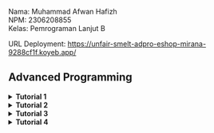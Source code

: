 Nama: Muhammad Afwan Hafizh\
NPM: 2306208855\
Kelas: Pemrograman Lanjut B

URL Deployment: https://unfair-smelt-adpro-eshop-mirana-9288cf1f.koyeb.app/

## Advanced Programming

<details>
    <summary><b>Tutorial 1</b></summary>

___

<details>
    <summary><b>Reflection 1</b></summary>
    
___
_You already implemented two new features using Spring Boot. Check again your source code and evaluate the coding standards that you have learned in this module. Write clean code principles and secure coding practices that have been applied to your code.  If you find any mistake in your source code, please explain how to improve your code. Please write your reflection inside the repository's README.md file._
___

Pada tutorial 1 ini, saya menggunakan Spring Boot untuk pertama kalinya. Spring Boot memanfaatkan Java sebagai bahasa pemrograman sehingga memudahkan saya yang telah mempelajari Java di mata kuliah DDP 2 untuk membaca dan membuat kode. Spring Boot mengadopsi arsitektur MVC (Model-View-Controller) sebagai alur datanya, dengan komponen-komponen seperti Model (misalnya, Product yang merepresentasikan data produk seperti productId, productName, dan productQuantity), Repository (seperti ProductRepository yang mengelola akses data untuk membuat, membaca, dan menghapus produk), Service (seperti ProductServiceImpl yang mengatur logika bisnisnya), dan Controller (menerima permintaan pengguna, berinteraksi dengan Service, dan mengembalikan respons ke View/Templates (Thymeleaf).

Di tutorial kali ini, saya juga belajar dalam menerapkan clean code principle dan secure coding. Salah satu clean code principle yang telah diaplikasikan adalah Meaningful Names. Contoh:

```
...
    @GetMapping("/edit")
    public String updateProductPage(@RequestParam String productId, Model model) {
        Product product = service.getId(productId);
        model.addAttribute("product", product);
        return "EditProduct";
    }

    @PostMapping("/edit")
    public String editProductPost(@ModelAttribute Product product) {
        service.update(product.getProductId(), product);
        return "redirect:/product/list";
    }

    @PostMapping("/delete")
    public String deleteProduct(@RequestParam String productId) {
        service.delete(productId);
        return "redirect:list";
    }
...
```
Pada potongan code ini, terlihat bahwa masing-masing function dapat teridentifikasi fungsinya dengan hanya membaca namanya tanpa harus memberikan penjelasan melalui comment. Contohnya seperti function updateProductPage, yaitu handler method yang menangani permintaan GET ke endpoint /edit, yang digunakan untuk menampilkan halaman edit produk. Parameter @RequestParam String productId mengambil ID produk dari URL, lalu service.getId(productId) digunakan untuk mengambil data produk dari database atau sumber lain. Objek produk tersebut kemudian ditambahkan ke model dengan model.addAttribute("product", product), sehingga bisa diakses di halaman tampilan. Metode ini mengembalikan string "EditProduct" yang merupakan nama template atau halaman HTML yang akan ditampilkan, misalnya EditProduct.html dalam folder templates.

Saya juga mengaplikasikan clean code principle lainnya seperti functions (contoh methdo findAll yang ada pada services), Object and Data Structure (contoh pada model Product), dan Error Handling pada EditProduct.html yang mencegah adanya input null atau format yang tidak sesuai pada kolom productQuantity dan productName.

Selain pengaplikasian clean code principle, pada code ini terdapat juga penerapan secure coding. Contohnya, seperti berikut.

1. Penggunaan UUID sebagai identifier model Product
   
```
...
public Product create(Product product) {
        product.setProductId(UUID.randomUUID().toString());
        productData.add(product);
        return product;
    }
...
```

ID produk dihasilkan menggunakan UUID.randomUUID(), sehingga mengurangi kemungkinan resource path dapat diprediksi.

2. Output yang di-encode
    - Thymeleaf secara otomatis melakukan escaping pada HTML dalam template sehingga mengurangi risiko serangan XSS (Cross-Site Scripting).

3. Validasi Input
   
```
public void update(String productId, Product updatedProduct) {
        Product product = getId(productId);
        if (updatedProduct.getProductName() != null) {
            product.setProductName(updatedProduct.getProductName());
        }

        if (updatedProduct.getProductQuantity() > 0) {
            product.setProductQuantity(updatedProduct.getProductQuantity());
        }
    }
```

Ketika hendak melakukan edit nama atau kuantitas produk, service memeriksa apakah jumlah produk (productQuantity) bernilai negatif (productQuantity <= 0) dan memastikan nama produk tidak bernilai null.

"_If you find any mistake in your source code, please explain how to improve your code._"

Menurut saya, dari kedua fitur yang saya implementasikan, terdapat beberapa hal yang perlu untuk ditingkatkan, Salah satu contohnya adalah memberikan **Logging** setiap adanya pertukaran/pergantian data (pada edit atau delete). Berikut contoh codenya.
```
import org.slf4j.Logger;
import org.slf4j.LoggerFactory;

@Service
public class ProductServiceImpl implements ProductService {
    private static final Logger logger = LoggerFactory.getLogger(ProductServiceImpl.class);

    @Override
    public void delete(String productId) {
        logger.info("Attempting to delete product with ID: {}", productId);
        try {
            productRepository.delete(productId);
            logger.info("Product deleted successfully.");
        } catch (Exception e) {
            logger.error("Failed to delete product: {}", e.getMessage());
        }
    }
}
```

Potongan code di atas adalah contoh dari code improvementnya. Dengan adanya logger, saya dapat memantau/mengetahui adanya aktivitas yang terjadi sehingga saya bisa memastikan keamanan tiap terjadinya pertukaran/pergantian data.

Contoh lainnya, Tambahan validasi input ketika melakukan update pada nama product. Berikut contoh codenya.

```
if (updatedProduct.getProductName() != null && !updatedProduct.getProductName().trim().isEmpty()) {
    product.setProductName(updatedProduct.getProductName());
}
```

 Dengan adanya validasi input kita dapat memastikan bahwa productName tidak hanya tidak null, tetapi juga tidak kosong atau mengandung karakter yang tidak valid.

 Dengan melakukan refleksi 1, saya menyadari bahwa menerapkan clean code principles dan secure coding sangatlah penting. Clean code membuat kode mudah dibaca, dipahami, dan dikembangkan sehingga meningkatkan efisiensi pengembangan dan mengurangi risiko bug. Sementara itu, secure coding melindungi aplikasi kita dari berbagai kerentanan keamanan, seperti broken access control, injection, dan lainnya yang pastinya dapat mengancam keamanan data pengguna.

</details>

<details>
    <summary><b>Reflection 2</b></summary>
    
___
_After writing the unit test, how do you feel? How many unit tests should be made in a class? How to make sure that our unit tests are enough to verify our program? It would be good if you learned about code coverage. Code coverage is a metric that can help you understand how much of your source is tested. If you have 100% code coverage, does that mean your code has no bugs or errors?_

_Suppose that after writing the CreateProductFunctionalTest.java along with the corresponding test case, you were asked to create another functional test suite that verifies the number of items in the product list. You decided to create a new Java class similar to the prior functional test suites with the same setup procedures and instance variables._

_What do you think about the cleanliness of the code of the new functional test suite? Will the new code reduce the code quality? Identify the potential clean code issues, explain the reasons, and suggest possible improvements to make the code cleaner! Please write your reflection inside the repository's README.md file._
___

Setelah membuat dan menjalankan unit test pada kode yang telah dibuat, saya mendapatkan beberapa pembelajaran penting, yaitu:

**Jumlah dan Kualitas Unit Test**

Dalam implementasi yang saya lakukan, semua test berhasil dijalankan dengan baik (100% passed). Unit test yang dibuat telah mencakup berbagai skenario seperti:

- Test pembuatan dan pencarian produk (testCreateAndFind)
- Test untuk kondisi list produk kosong (testFindAllIfEmpty)
- Test untuk multiple produk (testFindAllIfMoreThanOneProduct)
- Test update produk dengan berbagai kondisi (valid dan invalid)
- Test penghapusan produk

Mengenai pertanyaan "_How many unit tests should be made in a class?_", menurut saya tidak ada jumlah pasti yang dapat dijadikan acuan. Sebab, menurut saya yang terpenting dari adanya unit test, unit test harus mencakup beberapa hal berikut:

- Mencakup semua fitur utama
- Menguji berbagai skenario (positif dan negatif)
- Memverifikasi semua business requirement
- Menguji edge cases dan error handling

**Code Coverage**

Dalam project ini, saya berhasil mencapai code coverage 100%, yang berarti semua baris kode telah dieksekusi oleh test. Namun, saya memahami bahwa code coverage 100% tidak menjamin kode bebas dari bug atau error. Hal ini disebabkan oleh beberapa hal berikut:

- Code coverage hanya mengukur baris kode yang dieksekusi, bukan kebenaran logika
- Code coverage tidak menjamin
  a. Kesalahan dalam implementasi requirement
  b. Edge cases yang belum terpikirkan
  c. Masalah integrasi antar komponen
  d. Isu performa
  e. Masalah konkurensi

**Analisis Clean Code pada Functional Test**

Menurut saya, jika melihat struktur functional test di CreateProductFunctionalTest.java dan kemungkinan penambahan test suite baru, ada beberapa hal-hal yang kemungkinan dapat ditingkatkan, yaitu:

1. Adanya duplikasi kode
   - Setup code (@BeforeEach dan konfigurasi server) terduplikasi di setiap test class
   - Beberapa assertions dan utility methods ditulis berulang kali

2. Abstraksi yang Kurang Optimal
   - Interaksi dengan web element tersebar di berbagai method
   - Logic pembuatan URL diulang-ulang

Contoh perbaikan yang dapat dilakukan:

1. Membuat Base Test Class
```
public abstract class BaseProductFunctionalTest {
    @LocalServerPort
    protected int serverPort;

    @Value("${app.baseUrl:http://localhost}")
    protected String testBaseUrl;

    protected String baseUrl;
    
    protected String buildUrl(String endpoint) {
        return String.format("%s:%d%s", testBaseUrl, serverPort, endpoint);
    }
}
```

2. Implementasi Page Object Pattern

```
public class ProductPage {
    private final ChromeDriver driver;
    
    public ProductPage(ChromeDriver driver) {
        this.driver = driver;
    }
    
    public void createProduct(String name, int quantity) {
        driver.findElement(By.id("nameInput")).sendKeys(name);
        driver.findElement(By.id("quantityInput")).sendKeys(String.valueOf(quantity));
        driver.findElement(By.tagName("button")).click();
    }
    
    public int getProductCount() {
        return driver.findElements(By.className("product-item")).size();
    }
}
```

3. Standardisasi Helper Methods

```
public class TestHelper {
    public static void verifyPageTitle(ChromeDriver driver, String expectedTitle) {
        assertEquals(expectedTitle, driver.getTitle());
    }
    
    public static void verifyProductExists(ChromeDriver driver, String name, int quantity) {
        assertTrue(driver.findElements(By.xpath("//*[contains(text(), '" + name + "')]")).size() > 0);
        assertTrue(driver.findElements(By.xpath("//*[contains(text(), '" + quantity + "')]")).size() > 0);
    }
}
```

Dengan menerapkan contoh perbaikan di atas, maka code akan menjadi:

1. Lebih mudah dimaintain karena mengurangi duplikasi
2. Lebih mudah dibaca dan dipahami
3. Lebih robust dalam penanganan web elements

Dengan merefleksikan tutorial mengenai functional test dan unit test, artinya meskipun semua test berhasil dijalankan dengan code coverage 100%, masih ada ruang untuk peningkatan dalam hal clean code dan maintainability karena tujuan utama dari testing bukan hanya mencapai coverage 100%, tetapi memastikan kualitas dan keandalan aplikasi secara keseluruhan.

</details>

___

</details>

<details>
    <summary><b>Tutorial 2</b></summary>

___
_You have implemented a CI/CD process that automatically runs the test suites, analyzes code quality, and deploys to a PaaS. Try to answer the following questions in order to reflect on your attempt completing the tutorial and exercise._

1. _List the code quality issue(s) that you fixed during the exercise and explain your strategy on fixing them._
2. _Look at your CI/CD workflows (GitHub)/pipelines (GitLab). Do you think the current implementation has met the definition of Continuous Integration and Continuous Deployment? Explain the reasons (minimum 3 sentences)!_
___

Ketika saya melakukan scannning dengan SonarCloud, saya mendapatkan beberapa issue pada maintainability. Berikut beberapa issue yang saya perbaiki.

1. Group Dependency
   
   <img src="https://github.com/user-attachments/assets/b7209193-d049-49e6-8657-cc6e5e31949e" width="600">

   Disini, saya memindahkan dependensi bagian TestRuntimeOnly dari baris 49 ke baris 58 dan menambahkan beberapa baris baru yang ditandai dengan tanda "+". Perubahan ini saya lakukan untuk membuat group dependency menjadi lebih terstruktur sehingga readability pada code ini akan meningkat dan memudahkan untuk pemeliharaan kode.

2. Field Injection

   <img src="https://github.com/user-attachments/assets/fca036aa-db53-410c-be6f-210445e18d68" width="600">

   Disini, Saya mengubah cara injeksi dependensi dari field injection (@Autowired) menjadi constructor injection. Saya menghapus anotasi @Autowired pada field ProductService dan menggantinya dengan membuat constructor explicit yang menerima parameter ProductService. Selain itu, saya juga menambahkan modifier final pada field service untuk memastikan immutability, kemudian menginisialisasi field tersebut melalui constructor dengan this.service = service. Saya yakin perubahan ini membuat kode menjadi lebih aman dan testable.

   Hal ini berlaku juga dengan code ini.

    <img src="https://github.com/user-attachments/assets/16838c68-8326-4c46-bb13-a59f5667f025" width="600">

3. Fix Assertion

   Code 1 (sebelum diperbaiki):
   ```java
    package id.ac.ui.cs.advprog.eshop;
    import org.junit.jupiter.api.Test;
    import org.springframework.boot.test.context.SpringBootTest;
    import org.springframework.beans.factory.annotation.Autowired;
    import org.springframework.context.ApplicationContext;
    import static org.junit.jupiter.api.Assertions.assertNotNull;
    @SpringBootTest
    class EshopApplicationTests {
        @Autowired
        private ApplicationContext applicationContext;
        @Test
        void contextLoads() {
            assertNotNull(applicationContext);
        }
        @Test
        void testMethodStartApplication() {
            EshopApplication.main(new String[] {});
        }
    }
   ```

   Code 2 (setelah diperbaiki):

   ```java
    package id.ac.ui.cs.advprog.eshop;
    import org.junit.jupiter.api.Test;
    import org.springframework.boot.test.context.SpringBootTest;
    import org.springframework.beans.factory.annotation.Autowired;
    import org.springframework.context.ApplicationContext;
    
    import static org.junit.jupiter.api.Assertions.assertNotNull;
    
    @SpringBootTest
    class EshopApplicationTests {
    
        @Autowired
        private ApplicationContext applicationContext;
    
        @Test
        void contextLoads() {
           EshopApplication.main(new String[] {});
           assertNotNull(applicationContext);
        }
    }
   ```

   Disini, Saya menggabungkan dua test method yang sebenarnya memiliki tujuan yang sama. Saya menggabungkan method testMethodStartApplication() ke dalam method contextLoads() karena keduanya sama-sama menguji inisialisasi aplikasi Spring. Dalam implementasi baru, saya memastikan aplikasi dapat dijalankan dengan memanggil EshopApplication.main() terlebih dahulu, kemudian memverifikasi bahwa applicationContext berhasil diinisialisasi dengan assertNotNull. Dengan perubahan ini, maka code dapat menghindari redundancy dalam testing.
   
4. Unnecessary Exception Throws

   <img src="https://github.com/user-attachments/assets/29acad18-3b01-4609-ad5c-c6755ad68fd3" width="500">
   
   Disini, Saya menghapus throws Exception yang tidak diperlukan dari beberapa method test. Saya menghilangkan throws Exception pada method pageTitle_isCorrect(), message_createProduct_isCorrect(), dan createProduct_isCorrect() karena assertion dalam JUnit sebenarnya sudah menangani exception secara otomatis sehingga tidak perlu mendeklarasikannya secara eksplisit. Perubahan ini membuat kode menjadi lebih bersih dan menghindari penanganan exception yang tidak perlu, sesuai dengan best practice dalam penulisan unit test.

5. Unnecessary Modifier

   <img src="https://github.com/user-attachments/assets/cb4f91f7-ddd6-446c-8a03-bcbdf5ee2a53" width="600">
   
   Disini, Saya menghapus modifier public yang tidak diperlukan dari deklarasi method-methodnya. Penghapusan ini saya lakukan karena secara default, method-method dalam interface sudah bersifat public, sehingga penulisan modifier public menjadi redundant. Saya menghapus modifier public dari method create(), getId(), update(), delete(), dan findAll() agar kode menjadi lebih bersih dan sesuai dengan best practice dalam penulisan interface Java.

6. Encapsulation
  
   <img src="https://github.com/user-attachments/assets/c45896b3-18e0-447f-9129-a245add6eac4" width="500">
   
   Disini, saya memodifikasi pada file CreateProductFunctionalTest.java yang terletak di direktori src/test/java/id/ac/ui/cs/advprog/eshop/functional/. Saya mengubah deklarasi kelas CreateProductFunctionalTest dari public menjadi default (tanpa modifier), yang berarti kelas tersebut hanya dapat diakses dalam package yang sama. Perubahan ini mungkin dilakukan untuk membatasi visibilitas kelas dan mengontrol akses ke kelas tersebut, sehingga hanya kelas-kelas dalam paket yang sama yang dapat menggunakannya. Hal ini dapat meningkatkan maintainability dengan mengurangi kemungkinan kelas tersebut diakses atau diubah oleh kode di luar package-nya.

Setelah me-resolve issue maintainability yang ada, saya melihat kembali implementasi CI/CD workflows pada repository saya. Menurut saya, workflow yang telah dibuat sudah memenuhi definisi dari Continuous Integration (CI) dan Continuous Deployment (CD). Berikut alasannya:

- Menurut saya, workflow ci.yml dan build.yml telah dirancang dengan baik sebagai penerapan Continuous Integration. Setiap kali ada perubahan kode yang di-push atau pull request, workflow ini secara otomatis menjalankan ./gradlew test dan menganalisis kode menggunakan SonarCloud. Ini memastikan bahwa setiap perubahan kode diintegrasikan dengan kode utama dan diverifikasi melalui tes otomatis (scanning). Dengan demikian, saya yakin risiko adanya bug dan maintainability issue dapat diminimalisir.

- Lalu, pada workflow deploy.yml, workflow ini menunjukkan bahwa adanya implementasi Continuous Deployment (CD) yang baik. Workflow ini memeriksa status dari workflow CI (ci.yml), analisis keamanan (scorecard.yml), dan analisis kode (build.yml). Jika semua workflow tersebut berhasil, aplikasi akan otomatis di-redeploy ke Koyeb menggunakan Koyeb CLI. Ini memastikan bahwa setiap perubahan kode yang telah lolos tes, maka akan langsung diterapkan ke production.

- Selain itu, saya juga memerhatikan bahwa workflow deploy.yml menunjukkan integrasi yang baik antara berbagai tahapan CI/CD. Dengan memeriksa status dari semua workflow yang relevan sebelum melakukan deployment, saya yakin bahwa hanya kode yang telah lolos semua tahapan test yang akan di-deploy sehingga ini meminimalisir risiko terjadinya bug dan memastikan kualitas kode yang konsisten.

Secara keseluruhan, saya berpendapat bahwa implementasi ini sudah memenuhi prinsip-prinsip dasar CI/CD. Namun, pastinya saya juga menyadari bahwa saya perlu menyesuaikan workflow ini sesuai dengan kebutuhan dan perkembangan pada proyek.

</details>

<details>
    <summary><b>Tutorial 3</b></summary>

___
_Apply the SOLID principles you have learned. You are allowed to modify the source code according to the principles you want to implement. Please answer the following questions:_
___

_1) Explain what principles you apply to your project!_

- Single Responsibility Principle (SRP)
  
  Pada code ini, saya memastikan setiap kelas hanya memiliki satu responsibility. Misalnya, kelas Car dan Product hanya bertugas menyimpan data, sementara CarRepository dan ProductRepository fokus pada pengelolaan data seperti menambah, menghapus, atau memperbarui. Dengan demikian, jika ada perubahan pada logika penyimpanan data, saya hanya perlu mengubah repository tanpa memengaruhi model.

- Open/Closed Principle (OCP)
  
  Saya mengimplementasikan prinsip ini dengan cara membuat kode agar terbuka untuk ekstensi tetapi tertutup untuk modifikasi. Contohnya, dengan menggunakan interface seperti CarService dan ProductService, saya bisa menambahkan fungsionalitas baru di kelas implementasinya (CarServiceImpl dan ProductServiceImpl) tanpa mengubah kode yang sudah ada.

- Liskov Substitution Principle (LSP)
  
  Saya memastikan bahwa suatu kelas turunan dapat menggantikan kelas induk tanpa mengubah kebenaran code. Misalnya, CarServiceImpl dan ProductServiceImpl mengimplementasikan interface CarService dan ProductService. Artinya, di mana pun CarService digunakan, saya bisa menggantinya dengan CarServiceImpl tanpa ada masalah.

- Interface Segregation Principle (ISP)
  
  Saya memisahkan interface sesuai pada code ini. Misalnya, CarService hanya berisi metode yang relevan dengan mobil, seperti create, findById, dan deleteCarById. Dengan demikian, kelas yang mengimplementasikan interface ini tidak perlu mengimplementasikan metode yang tidak dibutuhkan.

- Dependency Inversion Principle (DIP)
  
  Saya menggunakan dependency injection untuk memastikan modul tidak bergantung pada modul lainnya. Misalnya, CarController bergantung pada CarService, bukan pada implementasi konkret seperti CarServiceImpl. Ini memungkinkan saya mengganti implementasi service tanpa mengubah controller. Dengan demikian, kode menjadi lebih fleksibel dan mudah dites.

_2) Explain the advantages of applying SOLID principles to your project with examples_

- Maintainability
  
  Dengan menerapkan Single Responsibility Principle, setiap kelas hanya memiliki satu responsibility. Misalnya, dalam proyek ini, kelas CarRepository hanya bertanggung jawab untuk mengelola data mobil, seperti menambah, menghapus, atau memperbarui data. Jika ada bug atau perubahan terkait penyimpanan data, saya hanya perlu fokus pada kelas CarRepository tanpa memengaruhi kelas lain seperti CarController atau CarService. Hal ini membuat proses debugging dan perbaikan kode menjadi lebih mudah dan terarah.

- Scalability
  
  Prinsip Open/Closed Principle memungkinkan meluaskan skalabilitas tanpa mengubah kode yang sudah ada. Contohnya, jika saya ingin menambahkan fitur baru seperti pencarian mobil berdasarkan warna, saya hanya perlu menambahkan metode baru di CarService dan mengimplementasikannya di CarServiceImpl tanpa mengubah kode yang sudah berfungsi. Ini mengurangi risiko merusak fungsionalitas yang sudah ada dan memudahkan pengembangan fitur baru pada tugas selanjutnya.

- Reliability
  
  Dengan Liskov Substitution Principle, saya memastikan bahwa objek dari kelas turunan dapat menggantikan objek dari kelas induk tanpa mengubah perilaku program. Misalnya, CarServiceImpl mengimplementasikan interface CarService, sehingga ketika CarService digunakan, saya bisa menggantinya dengan CarServiceImpl tanpa khawatir akan terjadi kesalahan. Ini membuat kode lebih konsisten dan mengurangi kemungkinan terjadinya bug.

- Clean Code
  
  Interface Segregation Principle membantu saya memisahkan interface sesuai dengan kebutuhan. Misalnya, ProductService hanya berisi metode yang relevan dengan produk, seperti create, update, dan delete. Dengan demikian, kelas yang mengimplementasikan interface ini tidak perlu mengimplementasikan metode yang tidak dibutuhkan. Ini membuat kode lebih bersih, terorganisir, dan mudah dipahami.

- Flexibility
  
  Dengan Dependency Inversion Principle, saya menggunakan dependency injection untuk memisahkan ketergantungan antara modul. Misalnya, ProductController bergantung pada ProductService, bukan pada implementasi konkret seperti ProductServiceImpl. Ini memungkinkan saya untuk mengganti implementasi service dengan mudah, misalnya menggunakan mock object saat melakukan pengujian unit. Selain itu, jika suatu saat saya ingin mengganti repository dari penyimpanan in-memory ke database, saya hanya perlu mengubah implementasi repository tanpa mengubah service atau controller.

_3) Explain the disadvantages of not applying SOLID principles to your project with examples._

- Poor Maintainability

  Tanpa SRP, sebuah kelas mungkin memiliki terlalu banyak responsibility. Misalnya, jika kelas CarController tidak hanya menangani permintaan HTTP tetapi juga mengelola logika bisnis dan penyimpanan data, maka setiap kali ada perubahan pada salah satu aspek tersebut, saya harus memodifikasi kelas yang sama. Hal ini membuat kode menjadi rumit dan rentan terhadap kesalahan. Jika terjadi bug, akan sulit untuk melacak sumber masalahnya karena responsibilitas yang tumpang tindih.

- Lack of Scalability
  
  Tanpa OCP, setiap kali saya ingin menambahkan fitur baru, saya mungkin harus memodifikasi kode yang sudah ada. Misalnya, jika saya ingin menambahkan fitur pencarian mobil berdasarkan warna, saya mungkin harus mengubah kelas CarRepository yang sudah berfungsi. Ini berisiko merusak fungsionalitas yang sudah ada dan membutuhkan testing yang ekstensif.

- Inconsistency and Unreliability
  
  Tanpa LSP, objek dari kelas turunan mungkin tidak dapat menggantikan objek dari kelas induk dengan benar. Misalnya, jika CarServiceImpl tidak sepenuhnya mengimplementasikan semua metode dari CarService atau mengubah perilaku yang diharapkan, maka penggunaan CarServiceImpl di tempat CarService dapat menyebabkan bug yang sulit di-tracking. Ini membuat sistem menjadi tidak konsisten dan tidak dapat diandalkan.

- Messy Code
  
  Tanpa ISP, sebuah interface mungkin memiliki terlalu banyak metode yang tidak relevan. Misalnya, jika ProductService memiliki metode yang tidak hanya terkait dengan produk tetapi juga dengan kategori produk, maka kelas yang mengimplementasikan interface ini harus mengimplementasikan semua metode tersebut, bahkan jika tidak dibutuhkan. Ini membuat kode menjadi berantakan dan sulit dipahami,

- High Coupling and Poor Testability
  
  Tanpa DIP, modul tingkat tinggi mungkin bergantung langsung pada modul tingkat rendah. Misalnya, jika ProductController bergantung langsung pada ProductRepository, maka setiap kali ada perubahan pada ProductRepository, saya mungkin harus mengubah ProductController. Selain itu, pengujian unit menjadi sulit karena saya tidak bisa dengan mudah mengganti ProductRepository dengan mock object. Ini membuat kode menjadi sulit diuji.

</details>

<details>
    <summary><b>Tutorial 4</b></summary>

___
_1. Reflect based on Percival (2017) proposed self-reflective questions (in “Principles and Best Practice of Testing” submodule, chapter “Evaluating Your Testing Objectives”), whether this TDD flow is useful enough for you or not. If not, explain things that you need to do next time you make more tests._
___

Secara keseluruhan, TDD (Test-Driven Development) yang saya lakukan sangat berguna karena membantu saya dalam menemukan bug sejak awal dan memastikan kode berfungsi sesuai harapan. Namun, saya menyadari bahwa cakupan pengujian (test coverage) masih terbatas, terutama untuk edge cases seperti input yang tidak valid atau kondisi input yang ekstrem. Selain itu, pengujian saat ini hanya berfokus pada unit test sehingga perlu dipertimbangkan untuk menambahkan pengujian integrasi guna memastikan komponen-komponen sistem bekerja sama dengan baik. Hal ini akan memberikan kepercayaan diri lebih besar bahwa sistem secara keseluruhan berfungsi secara optimal.

Dari segi maintainability, kode pengujian yang saya tulis cukup mudah dipahami, tetapi masih ada yang seharusnya diperbaiki. Saya perlu menambahkan lebih banyak dokumentasi yang menjelaskan tujuan setiap pengujian agar memudahkan pemeliharaan di masa yang akan datang. Selain itu, kode pengujian perlu tetap bersih dan terorganisir, mungkin dengan melakukan refactoring jika diperlukan. Dengan memperluas cakupan pengujian, menambahkan pengujian integrasi, dan meningkatkan maintainability, saya yakin pengujian akan menjadi lebih efektif dan memberikan nilai yang signifikan bagi proyek saya ke depannya.

___
_2. You have created unit tests in Tutorial. Now reflect whether your tests have successfully followed F.I.R.S.T. principle or not. If not, explain things that you need to do the next time you create more tests._
___


</details>
